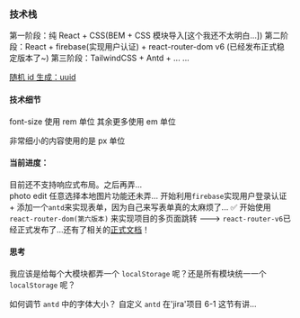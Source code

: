 ### 技术栈

第一阶段：纯 React + CSS(BEM + CSS 模块导入[这个我还不太明白...])
第二阶段：React + firebase(实现用户认证) + react-router-dom v6 (已经发布正式稳定版本了~)
第三阶段：TailwindCSS + Antd + ...
...

[随机 id 生成：uuid](https://www.npmjs.com/package/uuid)

#### 技术细节

font-size 使用 rem 单位
其余更多使用 em 单位

非常细小的内容使用的是 px 单位

#### 当前进度：

目前还不支持响应式布局。之后再弄...  
photo edit 任意选择本地图片功能还未弄...
开始利用`firebase`实现用户登录认证 + 添加一个`antd`来实现表单，因为自己来写表单真的太麻烦了... ✅
开始使用 `react-router-dom(第六版本)` 来实现项目的多页面跳转 ---> `react-router-v6`已经正式发布了...还有了相关的[正式文档](https://reactrouter.com/docs/en/v6)！

#### 思考

我应该是给每个大模块都弄一个 `localStorage` 呢？还是所有模块统一一个 `localStorage` 呢？

如何调节 `antd` 中的字体大小？ 自定义 `antd` 在'jira'项目 6-1 这节有讲...
